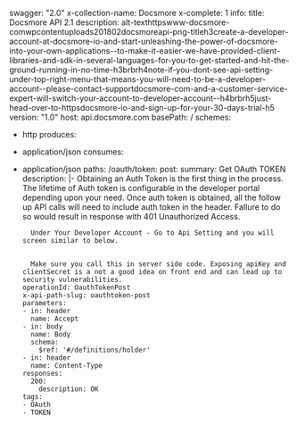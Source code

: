 swagger: "2.0"
x-collection-name: Docsmore
x-complete: 1
info:
  title: Docsmore API 2.1
  description: alt-texthttpswww-docsmore-comwpcontentuploads201802docsmoreapi-png-titleh3create-a-developer-account-at-docsmore-io-and-start-unleashing-the-power-of-docsmore-into-your-own-applications--to-make-it-easier-we-have-provided-client-libraries-and-sdk-in-several-languages-for-you-to-get-started-and-hit-the-ground-running-in-no-time-h3brbrh4note-if-you-dont-see-api-setting-under-top-right-menu-that-means-you-will-need-to-be-a-developer-account--please-contact-supportdocsmore-com-and-a-customer-service-expert-will-switch-your-account-to-developer-account--h4brbrh5just-head-over-to-httpsdocsmore-io-and-sign-up-for-your-30-days-trial-h5
  version: "1.0"
host: api.docsmore.com
basePath: /
schemes:
- http
produces:
- application/json
consumes:
- application/json
paths:
  /oauth/token:
    post:
      summary: Get OAuth TOKEN
      description: |-
        Obtaining an Auth Token is the first thing in the process. The lifetime of Auth token is configurable in the developer portal depending upon your need. Once auth token is obtained, all the follow up API calls will need to include auth token in the header. FaIlure to do so would result in response with 401 Unauthorized Access.

        Under Your Developer Account - Go to Api Setting and you will screen similar to below.


        Make sure you call this in server side code. Exposing apiKey and clientSecret is a not a good idea on front end and can lead up to security vulnerabilities.
      operationId: OauthTokenPost
      x-api-path-slug: oauthtoken-post
      parameters:
      - in: header
        name: Accept
      - in: body
        name: Body
        schema:
          $ref: '#/definitions/holder'
      - in: header
        name: Content-Type
      responses:
        200:
          description: OK
      tags:
      - OAuth
      - TOKEN